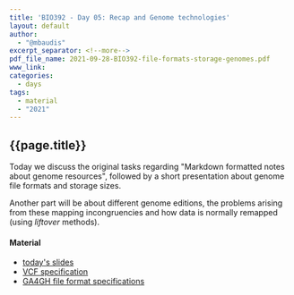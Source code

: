 ```yaml
---
title: 'BIO392 - Day 05: Recap and Genome technologies'
layout: default
author:
  - "@mbaudis"
excerpt_separator: <!--more-->
pdf_file_name: 2021-09-28-BIO392-file-formats-storage-genomes.pdf
www_link:
categories:
  - days
tags:
  - material
  - "2021"
---
```


## {{page.title}}

Today we discuss the original tasks regarding "Markdown formatted notes about genome resources", followed by a short presentation about genome file formats and storage sizes.

<!--more-->

Another part will be about different genome editions, the problems arising from these mapping incongruencies and how data is normally remapped (using *liftover* methods).

#### Material

* [today's slides](/UZH-BIO392/course-material/2021/2021-09-28-BIO392-file-formats-storage-genomes.pdf)
* [VCF specification](https://samtools.github.io/hts-specs/VCFv4.3.pdf)
* [GA4GH file format specifications](https://samtools.github.io/hts-specs/)
